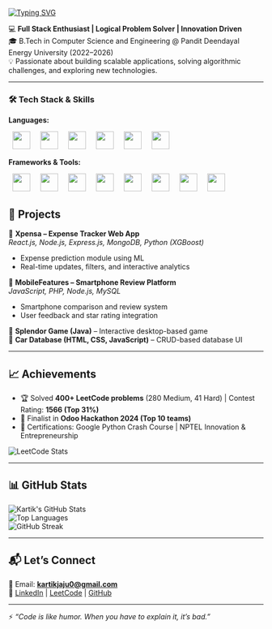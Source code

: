 [![Typing SVG](https://readme-typing-svg.herokuapp.com?size=25&color=F70000&center=true&vCenter=true&width=1000&lines=Hi+I'm+Kartik+Jaju+👋;MERN+Stack+Developer+💻;Problem+Solver+⚡;Tech+Explorer+🌐;Always+Learning+New+Things+🚀)](https://git.io/typing-svg) 

💻 **Full Stack Enthusiast | Logical Problem Solver | Innovation Driven**  
🎓 B.Tech in Computer Science and Engineering @ Pandit Deendayal Energy University (2022–2026)  
💡 Passionate about building scalable applications, solving algorithmic challenges, and exploring new technologies.  

---

### 🛠 Tech Stack & Skills   

**Languages:**  
<p >
  <img src="https://img.shields.io/badge/Java-ED8B00?style=for-the-badge&logo=openjdk&logoColor=white" height="35" hspace="8"/>
  <img src="https://img.shields.io/badge/Python-3776AB?style=for-the-badge&logo=python&logoColor=white" height="35" hspace="8"/>
  <img src="https://img.shields.io/badge/JavaScript-F7DF1E?style=for-the-badge&logo=javascript&logoColor=black" height="35" hspace="8"/>
  <img src="https://img.shields.io/badge/HTML5-E34F26?style=for-the-badge&logo=html5&logoColor=white" height="35" hspace="8"/>
  <img src="https://img.shields.io/badge/CSS3-1572B6?style=for-the-badge&logo=css3&logoColor=white" height="35" hspace="8"/>
  <img src="https://img.shields.io/badge/SQL-336791?style=for-the-badge&logo=postgresql&logoColor=white" height="35" hspace="8"/>
</p>  

**Frameworks & Tools:**  
<p >
  <img src="https://img.shields.io/badge/Spring%20Boot-6DB33F?style=for-the-badge&logo=springboot&logoColor=white" height="35" hspace="8"/>
  <img src="https://img.shields.io/badge/React-20232A?style=for-the-badge&logo=react&logoColor=61DAFB" height="35" hspace="8"/>
  <img src="https://img.shields.io/badge/Node.js-43853D?style=for-the-badge&logo=node.js&logoColor=white" height="35" hspace="8"/>
  <img src="https://img.shields.io/badge/Express.js-404D59?style=for-the-badge" height="35" hspace="8"/>
  <img src="https://img.shields.io/badge/MongoDB-4EA94B?style=for-the-badge&logo=mongodb&logoColor=white" height="35" hspace="8"/>
  <img src="https://img.shields.io/badge/MySQL-005C84?style=for-the-badge&logo=mysql&logoColor=white" height="35" hspace="8"/>
  <img src="https://img.shields.io/badge/Git-F05032?style=for-the-badge&logo=git&logoColor=white" height="35" hspace="8"/>
  <img src="https://img.shields.io/badge/VS%20Code-0078d7?style=for-the-badge&logo=visual%20studio%20code&logoColor=white" height="35" hspace="8"/>
</p>


## 📂 Projects  

🔹 **Xpensa – Expense Tracker Web App**  
*React.js, Node.js, Express.js, MongoDB, Python (XGBoost)*  
- Expense prediction module using ML  
- Real-time updates, filters, and interactive analytics  

🔹 **MobileFeatures – Smartphone Review Platform**  
*JavaScript, PHP, Node.js, MySQL*  
- Smartphone comparison and review system  
- User feedback and star rating integration  

🔹 **Splendor Game (Java)** – Interactive desktop-based game  
🔹 **Car Database (HTML, CSS, JavaScript)** – CRUD-based database UI  

---

## 📈 Achievements  

- 🏆 Solved **400+ LeetCode problems** (280 Medium, 41 Hard) | Contest Rating: **1566 (Top 31%)**  
- 🥇 Finalist in **Odoo Hackathon 2024 (Top 10 teams)**  
- 📜 Certifications: Google Python Crash Course | NPTEL Innovation & Entrepreneurship  

![LeetCode Stats](https://leetcard.jacoblin.cool/Kartik1402?theme=dark&font=Montserrat&ext=contest)  

---

## 📊 GitHub Stats  

![Kartik's GitHub Stats](https://github-readme-stats.vercel.app/api?username=Kartik1402&show_icons=true&theme=radical)  
![Top Languages](https://github-readme-stats.vercel.app/api/top-langs/?username=Kartik1402&layout=compact&theme=radical)  
![GitHub Streak](https://github-readme-streak-stats.herokuapp.com/?user=Kartik1402&theme=radical)  

---

## 📬 Let’s Connect  

📧 Email: **kartikjaju0@gmail.com**  
🔗 [LinkedIn](linkedin.com/in/kartik-jaju/) | [LeetCode](https://leetcode.com/u/kartikjaju5) | [GitHub](https://github.com/Kartik1402)  

---

⚡ *“Code is like humor. When you have to explain it, it’s bad.”*  
